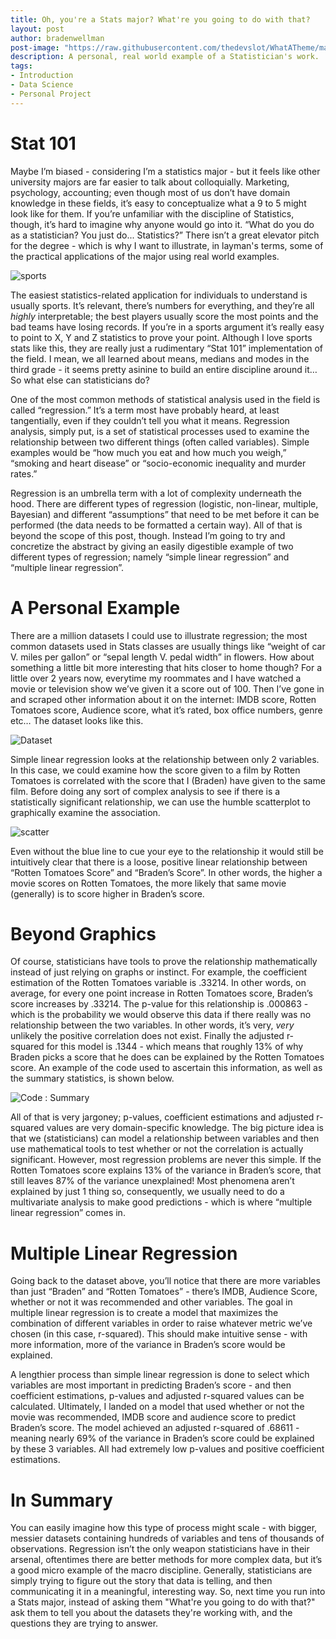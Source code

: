 ```yaml
---
title: Oh, you're a Stats major? What're you going to do with that?
layout: post
author: bradenwellman
post-image: "https://raw.githubusercontent.com/thedevslot/WhatATheme/master/assets/images/SamplePost.png?token=AHMQUEPC4IFADOF5VG4QVN26Z64GG"
description: A personal, real world example of a Statistician's work. 
tags:
- Introduction
- Data Science
- Personal Project
---
```


# Stat 101
Maybe I’m biased - considering I’m a statistics major - but it feels like other university majors are far easier to talk about colloquially. Marketing, psychology, accounting; even though most of us don’t have domain knowledge in these fields, it’s easy to conceptualize what a 9 to 5 might look like for them. If you’re unfamiliar with the discipline of Statistics, though, it’s hard to imagine why anyone would go into it. “What do you do as a statistician? You just do... Statistics?” There isn’t a great elevator pitch for the degree - which is why I want to illustrate, in layman's terms, some of the practical applications of the major using real world examples.
  
![sports](https://user-images.githubusercontent.com/81715243/139620094-0206024f-6f4b-453b-8032-ffedc5a30fbc.jpg)

The easiest statistics-related application for individuals to understand is usually sports. It’s relevant, there’s numbers for everything, and they’re all *highly* interpretable; the best players usually score the most points and the bad teams have losing records. If you’re in a sports argument it’s really easy to point to X, Y and Z statistics to prove your point. Although I love sports stats like this, they are really just a rudimentary “Stat 101” implementation of the field. I mean, we all learned about means, medians and modes in the third grade - it seems pretty asinine to build an entire discipline around it… So what else can statisticians do?
  
One of the most common methods of statistical analysis used in the field is called “regression.” It’s a term most have probably heard, at least tangentially, even if they couldn’t tell you what it means. Regression analysis, simply put, is a set of statistical processes used to examine the relationship between two different things (often called variables). Simple examples would be “how much you eat and how much you weigh,” “smoking and heart disease” or “socio-economic inequality and murder rates.” 
 
Regression is an umbrella term with a lot of complexity underneath the hood. There are different types of regression (logistic, non-linear, multiple, Bayesian) and different “assumptions” that need to be met before it can be performed (the data needs to be formatted a certain way).  All of that is beyond the scope of this post, though. Instead I’m going to try and concretize the abstract by giving an easily digestible example of two different types of regression; namely “simple linear regression” and “multiple linear regression”.

# A Personal Example
There are a million datasets I could use to illustrate regression; the most common datasets used in Stats classes are usually things like “weight of car V. miles per gallon” or “sepal length V. pedal width” in flowers. How about something a little bit more interesting that hits closer to home though? For a little over 2 years now, everytime my roommates and I have watched a movie or television show we’ve given it a score out of 100. Then I’ve gone in and scraped other information about it on the internet: IMDB score, Rotten Tomatoes score, Audience score, what it’s rated, box office numbers, genre etc… The dataset looks like this. 

![Dataset](https://user-images.githubusercontent.com/81715243/139620118-91a8c0f0-a33c-4d44-833d-11be8b9e0b83.png)

Simple linear regression looks at the relationship between only 2 variables. In this case, we could examine how the score given to a film by Rotten Tomatoes is correlated with the score that I (Braden) have given to the same film. Before doing any sort of complex analysis to see if there is a statistically significant relationship, we can use the humble scatterplot to graphically examine the association. 
  
  ![scatter](https://user-images.githubusercontent.com/81715243/139620146-7c08f0bf-2976-4ac6-8fc2-e5c543bfda70.png)

Even without the blue line to cue your eye to the relationship it would still be intuitively clear that there is a loose, positive linear relationship between “Rotten Tomatoes Score” and “Braden’s Score”. In other words, the higher a movie scores on Rotten Tomatoes, the more likely that same movie (generally) is to score higher in Braden’s score. 
  
# Beyond Graphics
Of course, statisticians have tools to prove the relationship mathematically instead of just relying on graphs or instinct. For example, the coefficient estimation of the Rotten Tomatoes variable is .33214. In other words, on average, for every one point increase in Rotten Tomatoes score, Braden’s score increases by .33214. The p-value for this relationship is .000863 - which is the probability we would observe this data if there really was no relationship between the two variables. In other words, it’s very, *very* unlikely the positive correlation does not exist. Finally the adjusted r-squared for this model is .1344 - which means that roughly 13% of why Braden picks a score that he does can be explained by the Rotten Tomatoes score. An example of the code used to ascertain this information, as well as the summary statistics, is shown below.
  
![Code : Summary](https://user-images.githubusercontent.com/81715243/139620213-5d3f9f91-e669-451f-82f2-ebb8c8323f9f.png)
  
All of that is very jargoney; p-values, coefficient estimations and adjusted r-squared values are very domain-specific knowledge. The big picture idea is that we (statisticians) can model a relationship between variables and then use mathematical tools to test whether or not the correlation is actually significant. However, most regression problems are never this simple. If the Rotten Tomatoes score explains 13% of the variance in Braden’s score, that still leaves 87% of the variance unexplained! Most phenomena aren’t explained by just 1 thing so, consequently, we usually need to do a multivariate analysis to make good predictions - which is where “multiple linear regression” comes in. 
  
# Multiple Linear Regression
Going back to the dataset above, you’ll notice that there are more variables than just “Braden” and “Rotten Tomatoes” - there’s IMDB, Audience Score, whether or not it was recommended and other variables. The goal in multiple linear regression is to create a model that maximizes the combination of different variables in order to raise whatever metric we’ve chosen (in this case, r-squared). This should make intuitive sense - with more information, more of the variance in Braden’s score would be explained.  
  
A lengthier process than simple linear regression is done to select which variables are most important in predicting Braden’s score - and then coefficient estimations, p-values and adjusted r-squared values can be calculated. Ultimately, I landed on a model that used whether or not the movie was recommended, IMDB score and audience score to predict Braden’s score. The model achieved an adjusted r-squared of .68611 - meaning nearly 69% of the variance in Braden’s score could be explained by these 3 variables. All had extremely low p-values and positive coefficient estimations. 
  
# In Summary
You can easily imagine how this type of process might scale - with bigger, messier datasets containing hundreds of variables and tens of thousands of observations. Regression isn’t the only weapon statisticians have in their arsenal, oftentimes there are better methods for more complex data, but it’s a good micro example of the macro discipline. Generally, statisticians are simply trying to figure out the story that data is telling, and then communicating it in a meaningful, interesting way. So, next time you run into a Stats major, instead of asking them "What're you going to do with that?" ask them to tell you about the datasets they're working with, and the questions they are trying to answer.
